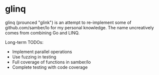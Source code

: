 # glinq

glinq (prounced "glink") is an attempt to re-implement some of github.com/samber/lo for my personal knowledge. The name uncreatively comes from combining Go and LINQ.

Long-term TODOs:
- Implement parallel operations
- Use fuzzing in testing
- Full coverage of functions in samber/lo
- Complete testing with code coverage
